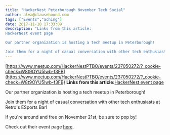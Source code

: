 ```yaml
---
title: "HackerNest Peterborough November Tech Social"
author: alva@clausehound.com
tags: ["Events","aching"]
date: 2017-11-18 17:33:09
description: "Links from this article:
HackerNest event page

Our partner organization is hosting a tech meetup in Peterborough!

Join them for a night of casual conversation with other tech enthusiasts at Retro..."
---
```


[https://www.meetup.com/HackerNestPTBO/events/237050272/?_cookie-check=W8t9OYU5Iwb-f3FB](https://www.meetup.com/HackerNestPTBO/events/237050272/?_cookie-check=W8t9OYU5Iwb-f3FB)
**Links from this article:**[HackerNest event page](https://www.meetup.com/HackerNestPTBO/events/237050272/?_cookie-check=W8t9OYU5Iwb-f3FB)

Our partner organization is hosting a tech meetup in Peterborough!

Join them for a night of casual conversation with other tech enthusiasts at Retro's ESports Bar!

If you're around and free on November 21st, be sure to pop by!

Check out their event page [here](https://www.meetup.com/HackerNestPTBO/events/237050272/?_cookie-check=W8t9OYU5Iwb-f3FB).